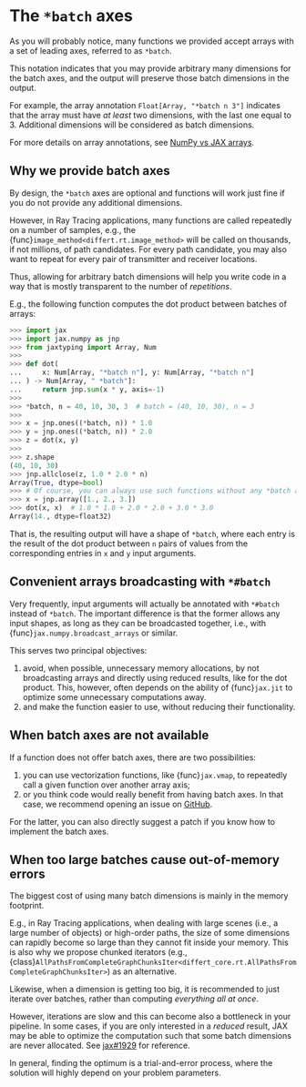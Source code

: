 # The `*batch` axes

As you will probably notice, many functions we provided accept
arrays with a set of leading axes, referred to as `*batch`.

This notation indicates that you may provide arbitrary many dimensions
for the batch axes, and the output will preserve those batch dimensions
in the output.

For example, the array annotation `Float[Array, "*batch n 3"]`
indicates that the array must have *at least* two dimensions,
with the last one equal to 3. Additional dimensions will be
considered as batch dimensions.

For more details on array annotations,
see [NumPy vs JAX arrays](numpy_vs_jax.md#numpy-vs-jax-arrays).

## Why we provide batch axes

By design, the `*batch` axes are optional and functions
will work just fine if you do not provide any additional dimensions.

However, in Ray Tracing applications, many functions are called
repeatedly on a number of samples, e.g.,
the {func}`image_method<differt.rt.image_method>` will be
called on thousands, if not millions, of path candidates. For
every path candidate, you may also want to repeat for every pair of
transmitter and receiver locations.

Thus, allowing for arbitrary batch dimensions will help you write
code in a way that is mostly transparent to the number of *repetitions*.

E.g., the following function computes the dot product
between batches of arrays:

```python
>>> import jax
>>> import jax.numpy as jnp
>>> from jaxtyping import Array, Num
>>>
>>> def dot(
...     x: Num[Array, "*batch n"], y: Num[Array, "*batch n"]
... ) -> Num[Array, " *batch"]:
...     return jnp.sum(x * y, axis=-1)
>>>
>>> *batch, n = 40, 10, 30, 3  # batch = (40, 10, 30), n = 3
>>>
>>> x = jnp.ones((*batch, n)) * 1.0
>>> y = jnp.ones((*batch, n)) * 2.0
>>> z = dot(x, y)
>>>
>>> z.shape
(40, 10, 30)
>>> jnp.allclose(z, 1.0 * 2.0 * n)
Array(True, dtype=bool)
>>> # Of course, you can always use such functions without any *batch axes:
>>> x = jnp.array([1., 2., 3.])
>>> dot(x, x)  # 1.0 * 1.0 + 2.0 * 2.0 + 3.0 * 3.0
Array(14., dtype=float32)

```

That is, the resulting output will have a shape of `*batch`,
where each entry is the result of the dot product between `n` pairs of values
from the corresponding entries in `x` and `y` input arguments.

## Convenient arrays broadcasting with `*#batch`

Very frequently, input arguments will actually be annotated with `*#batch`
instead of `*batch`. The important difference is that the former allows
any input shapes, as long as they can be broadcasted together, i.e.,
with {func}`jax.numpy.broadcast_arrays` or similar.

This serves two principal objectives:

1. avoid, when possible, unnecessary memory allocations, by not broadcasting
   arrays and directly using reduced results, like for the dot product.
   This, however, often depends on the ability of {func}`jax.jit` to
   optimize some unnecessary computations away.
2. and make the function easier to use, without reducing their functionality.

## When batch axes are not available

If a function does not offer batch axes, there are two possibilities:

1. you can use vectorization functions, like {func}`jax.vmap`, to
   repeatedly call a given function over another array axis;
2. or you think code would really benefit from having batch axes.
   In that case, we recommend opening an issue on
   [GitHub](https://github.com/jeertmans/DiffeRT).

For the latter, you can also directly suggest a patch if you know how to
implement the batch axes.

## When too large batches cause out-of-memory errors

The biggest cost of using many batch dimensions is mainly in
the memory footprint.

E.g., in Ray Tracing applications, when dealing with large scenes
(i.e., a large number of objects) or high-order paths,
the size of some dimensions can rapidly become so large than they
cannot fit inside your memory.
This is also why we propose chunked iterators
(e.g.,
{class}`AllPathsFromCompleteGraphChunksIter<differt_core.rt.AllPathsFromCompleteGraphChunksIter>`)
as an alternative.

Likewise, when a dimension is getting too big,
it is recommended to just iterate over batches,
rather than computing *everything all at once*.

However, iterations are slow and this can become also a
bottleneck in your pipeline. In some cases,
if you are only interested in a *reduced* result,
JAX may be able to optimize the computation such that some batch
dimensions are never allocated.
See [jax#1929](https://github.com/jax-ml/jax/issues/1923) for reference.

In general, finding the optimum is a trial-and-error process,
where the solution will highly depend on your problem parameters.
